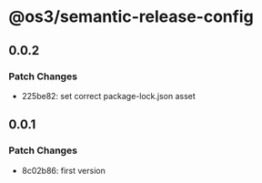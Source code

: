 # @os3/semantic-release-config

## 0.0.2

### Patch Changes

- 225be82: set correct package-lock.json asset

## 0.0.1

### Patch Changes

- 8c02b86: first version
